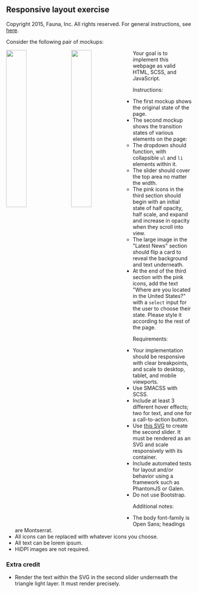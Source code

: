 
## Responsive layout exercise

Copyright 2015, Fauna, Inc. All rights reserved. For general instructions, see [here](https://github.com/faunadb/exercises/blob/master/README.md).

Consider the following pair of mockups:

<img src="https://raw.githubusercontent.com/faunadb/exercises/master/app/app.jpg" width="33%" style="float:left;">
<img src="https://raw.githubusercontent.com/faunadb/exercises/master/app/app2.jpg" width="33%" style="float:left;margin-left:10px;">

Your goal is to implement this webpage as valid HTML, SCSS, and JavaScript.

Instructions:

  - The first mockup shows the original state of the page.
  - The second mockup shows the transition states of various elements on the page:
    - The dropdown should function, with collapsible `ul` and `li` elements within it.
    - The slider should cover the top area no matter the width.
    - The pink icons in the third section should begin with an initial state of half opacity, half scale, and expand and increase in opacity when they scroll into view.
    - The large image in the "Latest News" section should flip a card to reveal the background and text underneath.
  - At the end of the third section with the pink icons, add the text "Where are you located in the United States?" with a `select` input for the user to choose their state. Please style it according to the rest of the page.

Requirements:

  - Your implementation should be responsive with clear breakpoints, and scale to desktop, tablet, and mobile viewports.
  - Use SMACSS with SCSS.
  - Include at least 3 different hover effects; two for text, and one for a call-to-action button.
  - Use [this SVG](https://github.com/faunadb/exercises/blob/master/app/business-icon.svg) to create the second slider. It must be rendered as an SVG and scale responsively with its container.
  - Include automated tests for layout and/or behavior using a framework such as PhantomJS or Galen.
  - Do not use Bootstrap.

Additional notes:

  - The body font-family is Open Sans; headings are Montserrat.
  - All icons can be replaced with whatever icons you choose.
  - All text can be lorem ipsum.
  - HiDPI images are not required.

### Extra credit

  - Render the text within the SVG in the second slider underneath the triangle light layer. It must render precisely.
